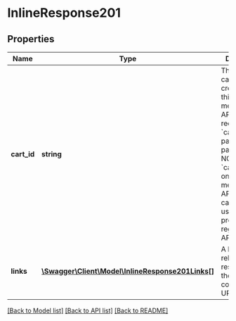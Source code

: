 # InlineResponse201

## Properties
Name | Type | Description | Notes
------------ | ------------- | ------------- | -------------
**cart_id** | **string** | The ID of the cart that was created. Use this ID for any membership API calls that require the &#x60;cart_id&#x60; as a path parameter.  NOTE: This &#x60;cart_id&#x60; is only valid for membership API calls and cannot be used for any program registration API calls. | 
**links** | [**\Swagger\Client\Model\InlineResponse201Links[]**](InlineResponse201Links.md) | A list of related resources and their corresponding URL links. | 

[[Back to Model list]](../README.md#documentation-for-models) [[Back to API list]](../README.md#documentation-for-api-endpoints) [[Back to README]](../README.md)


